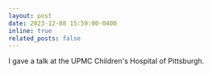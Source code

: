 ```yaml
---
layout: post
date: 2023-12-08 15:59:00-0400
inline: true
related_posts: false
---
```


I gave a talk at the UPMC Children's Hospital of Pittsburgh.
